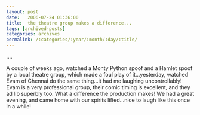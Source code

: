 ```yaml
---
layout: post
date:	2006-07-24 01:36:00
title:  the theatre group makes a difference...
tags: [archived-posts]
categories: archives
permalink: /:categories/:year/:month/:day/:title/
---
```

....

A couple of weeks ago, watched a Monty Python spoof and a Hamlet spoof by a local theatre group, which made a foul play of it...yesterday, watched Evam of Chennai do the same thing...it had me laughing uncontrollably! Evam is a very professional group, their comic timing is excellent, and they ad lib superbly too. What a difference the production makes! We had a great evening, and came home with our spirits lifted...nice to laugh like this once in a while!
